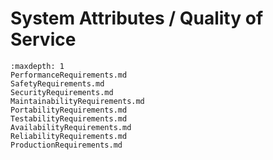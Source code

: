 # System Attributes / Quality of Service

```{toctree}
:maxdepth: 1
PerformanceRequirements.md
SafetyRequirements.md
SecurityRequirements.md
MaintainabilityRequirements.md
PortabilityRequirements.md
TestabilityRequirements.md
AvailabilityRequirements.md
ReliabilityRequirements.md
ProductionRequirements.md
```